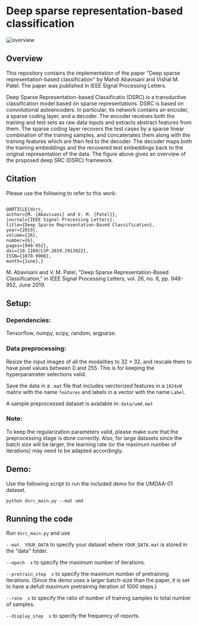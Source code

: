 # Deep sparse representation-based classification
![overview](https://user-images.githubusercontent.com/18729506/57503787-b905dd00-72bf-11e9-968f-a66010572b26.png)

## Overview
This repository contains the implementation of the paper "Deep sparse representation-based classification" by Mahdi Abavisani and Vishal M. Patel. The paper was published in IEEE Signal Processing Letters.

Deep Sparse Representation-based Classificatio (DSRC) is a transductive classification model based on sparse representations. DSRC is based on convolutional autoencoders. In particular, its network contains an encoder, a sparse coding layer, and a decoder. The encoder receives both the training and test sets as raw data inputs and extracts abstract features from them. The sparse coding layer recovers the test cases by a sparse linear combination of the training samples, and concatenates them along with the training features which are then fed to the decoder. The decoder maps both the training embeddings and the recovered test embeddings back to the original representation of the data. The figure above gives an overview of the proposed deep SRC (DSRC) framework.

## Citation

Please use the following to refer to this work:

<pre><code>
@ARTICLE{dsrc, 
author={M. {Abavisani} and V. M. {Patel}}, 
journal={IEEE Signal Processing Letters}, 
title={Deep Sparse Representation-Based Classification}, 
year={2019}, 
volume={26}, 
number={6}, 
pages={948-952}, 
doi={10.1109/LSP.2019.2913022}, 
ISSN={1070-9908}, 
month={June},}
</code></pre>

M. Abavisani and V. M. Patel, "Deep Sparse Representation-Based Classification," in IEEE Signal Processing Letters, vol. 26, no. 6, pp. 948-952, June 2019.


## Setup:
### Dependencies:
Tensorflow, numpy, scipy, random, argparse.
### Data preprocessing:
Resize the input images of all the modalities to 32 × 32, and rescale them to have pixel values between 0 and 255.   This is for keeping the hyperparameter selections valid. 

Save the data in a `.mat` file that includes verctorized features in a `1024xN` matrix with the name `features` and labels in a vector with the name `Label`.

A sample preprocessed dataset is available in: `data/umd.mat` 

### Note:
To keep the regularization parameters valid, please make sure that the preprocessing stage is done correctly. Also, for large datasets since the batch size will be larger, the learning rate (or the maximum number of iterations) may need to be adapted accordingly. 

## Demo:
Use the following script to run the included demo for the UMDAA-01 dataset.

```
python dsrc_main.py --mat umd 
```

## Running the code

Run `dsrc_main.py` and use

`--mat  YOUR_DATA` to specify your dataset where `YOUR_DATA.mat` is stored in the "data" folder.

`--epoch  x` to specify the maximum number of iterations.

`--pretrain_step  x` to specify the maximum number of pretraining iterations. (Since the demo uses a larger batch-size than the paper, it is set to have a defult maximum pretraining iteration of 1000 steps.)

`--rate  x` to specify the ratio of number of training samples to total number of samples.

`--display_step  x` to specify the frequency of reports.







